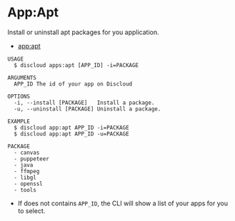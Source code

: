# App:Apt

Install or uninstall apt packages for you application.

* [app:apt](#appapt)

```sh-session
USAGE
  $ discloud apps:apt [APP_ID] -i=PACKAGE

ARGUMENTS
  APP_ID The id of your app on Discloud

OPTIONS
  -i, --install [PACKAGE]   Install a package.
  -u, --uninstall [PACKAGE] Uninstall a package.

EXAMPLE
  $ discloud app:apt APP_ID -i=PACKAGE
  $ discloud app:apt APP_ID -u=PACKAGE

PACKAGE
  - canvas
  - puppeteer
  - java
  - ffmpeg
  - libgl
  - openssl
  - tools
```

* If does not contains `APP_ID`, the CLI will show a list of your apps for you to select.
